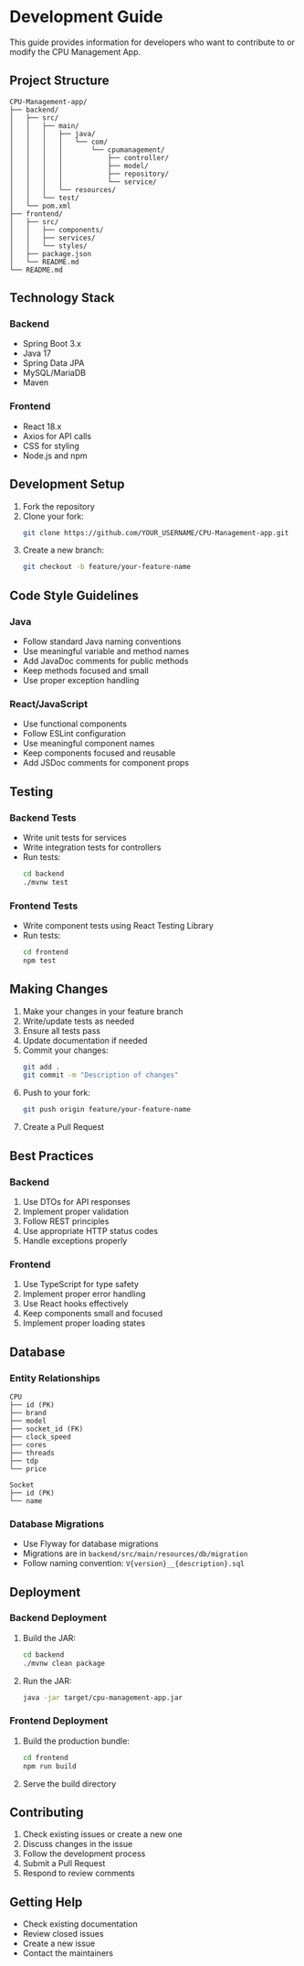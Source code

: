 # Development Guide

This guide provides information for developers who want to contribute to or modify the CPU Management App.

## Project Structure

```
CPU-Management-app/
├── backend/
│   ├── src/
│   │   ├── main/
│   │   │   ├── java/
│   │   │   │   └── com/
│   │   │   │       └── cpumanagement/
│   │   │   │           ├── controller/
│   │   │   │           ├── model/
│   │   │   │           ├── repository/
│   │   │   │           └── service/
│   │   │   └── resources/
│   │   └── test/
│   └── pom.xml
├── frontend/
│   ├── src/
│   │   ├── components/
│   │   ├── services/
│   │   └── styles/
│   ├── package.json
│   └── README.md
└── README.md
```

## Technology Stack

### Backend
- Spring Boot 3.x
- Java 17
- Spring Data JPA
- MySQL/MariaDB
- Maven

### Frontend
- React 18.x
- Axios for API calls
- CSS for styling
- Node.js and npm

## Development Setup

1. Fork the repository
2. Clone your fork:
   ```bash
   git clone https://github.com/YOUR_USERNAME/CPU-Management-app.git
   ```
3. Create a new branch:
   ```bash
   git checkout -b feature/your-feature-name
   ```

## Code Style Guidelines

### Java
- Follow standard Java naming conventions
- Use meaningful variable and method names
- Add JavaDoc comments for public methods
- Keep methods focused and small
- Use proper exception handling

### React/JavaScript
- Use functional components
- Follow ESLint configuration
- Use meaningful component names
- Keep components focused and reusable
- Add JSDoc comments for component props

## Testing

### Backend Tests
- Write unit tests for services
- Write integration tests for controllers
- Run tests:
  ```bash
  cd backend
  ./mvnw test
  ```

### Frontend Tests
- Write component tests using React Testing Library
- Run tests:
  ```bash
  cd frontend
  npm test
  ```

## Making Changes

1. Make your changes in your feature branch
2. Write/update tests as needed
3. Ensure all tests pass
4. Update documentation if needed
5. Commit your changes:
   ```bash
   git add .
   git commit -m "Description of changes"
   ```
6. Push to your fork:
   ```bash
   git push origin feature/your-feature-name
   ```
7. Create a Pull Request

## Best Practices

### Backend
1. Use DTOs for API responses
2. Implement proper validation
3. Follow REST principles
4. Use appropriate HTTP status codes
5. Handle exceptions properly

### Frontend
1. Use TypeScript for type safety
2. Implement proper error handling
3. Use React hooks effectively
4. Keep components small and focused
5. Implement proper loading states

## Database

### Entity Relationships
```
CPU
├── id (PK)
├── brand
├── model
├── socket_id (FK)
├── clock_speed
├── cores
├── threads
├── tdp
└── price

Socket
├── id (PK)
└── name
```

### Database Migrations
- Use Flyway for database migrations
- Migrations are in `backend/src/main/resources/db/migration`
- Follow naming convention: `V{version}__{description}.sql`

## Deployment

### Backend Deployment
1. Build the JAR:
   ```bash
   cd backend
   ./mvnw clean package
   ```
2. Run the JAR:
   ```bash
   java -jar target/cpu-management-app.jar
   ```

### Frontend Deployment
1. Build the production bundle:
   ```bash
   cd frontend
   npm run build
   ```
2. Serve the build directory

## Contributing

1. Check existing issues or create a new one
2. Discuss changes in the issue
3. Follow the development process
4. Submit a Pull Request
5. Respond to review comments

## Getting Help

- Check existing documentation
- Review closed issues
- Create a new issue
- Contact the maintainers 